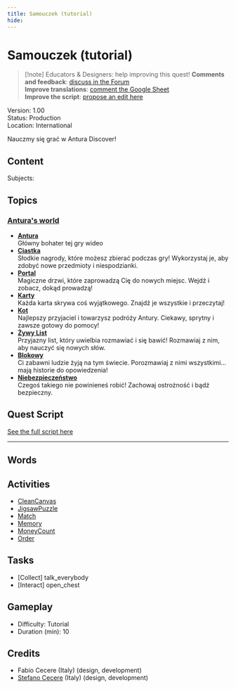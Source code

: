 ```yaml
---
title: Samouczek (tutorial)
hide:
---
```


# Samouczek (tutorial)
> [!note] Educators & Designers: help improving this quest!
> **Comments and feedback**: [discuss in the Forum](https://antura.discourse.group/t/quest-tutorial/41)  
> **Improve translations**: [comment the Google Sheet](https://docs.google.com/spreadsheets/d/1FPFOy8CHor5ArSg57xMuPAG7WM27-ecDOiU-OmtHgjw/edit?gid=631129787#gid=631129787)  
> **Improve the script**: [propose an edit here](https://github.com/vgwb/Antura/blob/main/Assets/_discover/_quests/_TUTORIAL/Tutorial%20-%20Yarn%20Script.yarn)  

Version: 1.00  
Status: Production  
Location: International

Nauczmy się grać w Antura Discover!

## Content
Subjects: 


## Topics
### [Antura's world](../../topics/index.md#antura-world)

  - **[Antura](../../cards/index.md#antura)**  
    Główny bohater tej gry wideo  
  - **[Ciastka](../../cards/index.md#antura_cookies)**  
    Słodkie nagrody, które możesz zbierać podczas gry! Wykorzystaj je, aby zdobyć nowe przedmioty i niespodzianki.  
  - **[Portal](../../cards/index.md#antura_portal)**  
    Magiczne drzwi, które zaprowadzą Cię do nowych miejsc. Wejdź i zobacz, dokąd prowadzą!  
  - **[Karty](../../cards/index.md#antura_cards)**  
    Każda karta skrywa coś wyjątkowego. Znajdź je wszystkie i przeczytaj!  
  - **[Kot](../../cards/index.md#antura_cat)**  
    Najlepszy przyjaciel i towarzysz podróży Antury. Ciekawy, sprytny i zawsze gotowy do pomocy!  
  - **[Żywy List](../../cards/index.md#antura_livingletter)**  
    Przyjazny list, który uwielbia rozmawiać i się bawić! Rozmawiaj z nim, aby nauczyć się nowych słów.  
  - **[Blokowy](../../cards/index.md#antura_blocky_character)**  
    Ci zabawni ludzie żyją na tym świecie. Porozmawiaj z nimi wszystkimi... mają historie do opowiedzenia!  
  - **[Niebezpieczeństwo](../../cards/index.md#antura_malus)**  
    Czegoś takiego nie powinieneś robić! Zachowaj ostrożność i bądź bezpieczny.  

## Quest Script

[See the full script here](./tutorial-script.md)

---

## Words
## Activities
- [CleanCanvas](../../activities/index.md#CleanCanvas)
- [JigsawPuzzle](../../activities/index.md#JigsawPuzzle)
- [Match](../../activities/index.md#Match)
- [Memory](../../activities/index.md#Memory)
- [MoneyCount](../../activities/index.md#MoneyCount)
- [Order](../../activities/index.md#Order)

## Tasks
- [Collect] talk_everybody
- [Interact] open_chest
## Gameplay
- Difficulty: Tutorial
- Duration (min): 10
## Credits
- Fabio Cecere (Italy) (design, development)
- [Stefano Cecere](https://stefanocecere.com) (Italy) (design, development)
